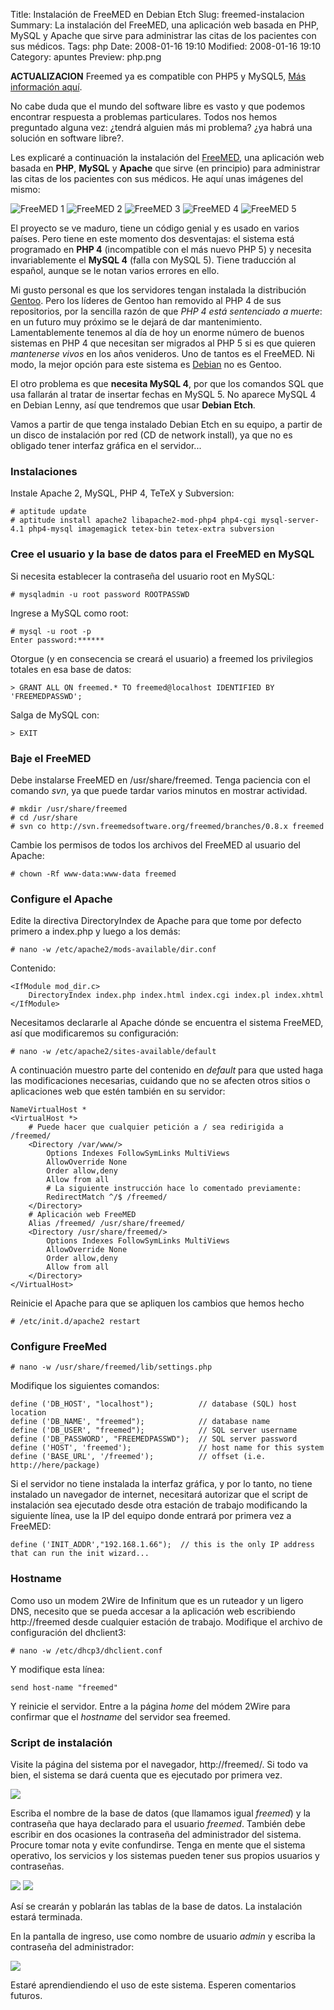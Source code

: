 Title: Instalación de FreeMED en Debian Etch
Slug: freemed-instalacion
Summary: La instalación del FreeMED, una aplicación web basada en PHP, MySQL y Apache que sirve para administrar las citas de los pacientes con sus médicos.
Tags: php
Date: 2008-01-16 19:10
Modified: 2008-01-16 19:10
Category: apuntes
Preview: php.png


**ACTUALIZACION** Freemed ya es compatible con PHP5 y MySQL5, [Más información aquí](http://www.freemedsoftware.org/node/187).

No cabe duda que el mundo del software libre es vasto y que podemos encontrar respuesta a problemas particulares. Todos nos hemos preguntado alguna vez: ¿tendrá alguien más mi problema? ¿ya habrá una solución en software libre?.

Les explicaré a continuación la instalación del [FreeMED](http://freemed.org/), una aplicación web basada en **PHP**, **MySQL** y **Apache** que sirve (en principio) para administrar las citas de los pacientes con sus médicos. He aquí unas imágenes del mismo:

<img class="img-fluid" src="screenshot-1.png" alt="FreeMED 1">

<img class="img-fluid" src="screenshot-2.png" alt="FreeMED 2">

<img class="img-fluid" src="screenshot-3.png" alt="FreeMED 3">

<img class="img-fluid" src="screenshot-4.png" alt="FreeMED 4">

<img class="img-fluid" src="screenshot-5.png" alt="FreeMED 5">

El proyecto se ve maduro, tiene un código genial y es usado en varios países. Pero tiene en este momento dos desventajas: el sistema está programado en **PHP 4** (incompatible con el más nuevo PHP 5) y necesita invariablemente el **MySQL 4** (falla con MySQL 5). Tiene traducción al español, aunque se le notan varios errores en ello.

Mi gusto personal es que los servidores tengan instalada la distribución [Gentoo](http://www.gentoo.org/). Pero los líderes de Gentoo han removido al PHP 4 de sus repositorios, por la sencilla razón de que *PHP 4 está _sentenciado a muerte_*: en un futuro muy próximo se le dejará de dar mantenimiento. Lamentablemente tenemos al día de hoy un enorme número de buenos sistemas en PHP 4 que necesitan ser migrados al PHP 5 si es que quieren _mantenerse vivos_ en los años venideros. Uno de tantos es el FreeMED. Ni modo, la mejor opción para este sistema es [Debian](http://www.debian.org/) no es Gentoo.

El otro problema es que **necesita MySQL 4**, por que los comandos SQL que usa fallarán al tratar de insertar fechas en MySQL 5. No aparece MySQL 4 en Debian Lenny, así que tendremos que usar **Debian Etch**.

Vamos a partir de que tenga instalado Debian Etch en su equipo, a partir de un disco de instalación por red (CD de network install), ya que no es obligado tener interfaz gráfica en el servidor...

### Instalaciones

Instale Apache 2, MySQL, PHP 4, TeTeX y Subversion:

    # aptitude update
    # aptitude install apache2 libapache2-mod-php4 php4-cgi mysql-server-4.1 php4-mysql imagemagick tetex-bin tetex-extra subversion

### Cree el usuario y la base de datos para el FreeMED en MySQL

Si necesita establecer la contraseña del usuario root en MySQL:

    # mysqladmin -u root password ROOTPASSWD

Ingrese a MySQL como root:

    # mysql -u root -p
    Enter password:******

Otorgue (y en consecencia se creará el usuario) a freemed los privilegios totales en esa base de datos:

    > GRANT ALL ON freemed.* TO freemed@localhost IDENTIFIED BY 'FREEMEDPASSWD';

Salga de MySQL con:

    > EXIT

### Baje el FreeMED

Debe instalarse FreeMED en /usr/share/freemed. Tenga paciencia con el comando *svn*, ya que puede tardar varios minutos en mostrar actividad.

    # mkdir /usr/share/freemed
    # cd /usr/share
    # svn co http://svn.freemedsoftware.org/freemed/branches/0.8.x freemed

Cambie los permisos de todos los archivos del FreeMED al usuario del Apache:

    # chown -Rf www-data:www-data freemed

### Configure el Apache

Edite la directiva DirectoryIndex de Apache para que tome por defecto primero a index.php y luego a los demás:

    # nano -w /etc/apache2/mods-available/dir.conf

Contenido:

    <IfModule mod_dir.c>
        DirectoryIndex index.php index.html index.cgi index.pl index.xhtml
    </IfModule>

Necesitamos declararle al Apache dónde se encuentra el sistema FreeMED, así que modificaremos su configuración:

    # nano -w /etc/apache2/sites-available/default

A continuación muestro parte del contenido en _default_ para que usted haga las modificaciones necesarias, cuidando que no se afecten otros sitios o aplicaciones web que estén también en su servidor:

    NameVirtualHost *
    <VirtualHost *>
        # Puede hacer que cualquier petición a / sea redirigida a /freemed/
        <Directory /var/www/>
            Options Indexes FollowSymLinks MultiViews
            AllowOverride None
            Order allow,deny
            Allow from all
            # La siguiente instrucción hace lo comentado previamente:
            RedirectMatch ^/$ /freemed/
        </Directory>
        # Aplicación web FreeMED
        Alias /freemed/ /usr/share/freemed/
        <Directory /usr/share/freemed/>
            Options Indexes FollowSymLinks MultiViews
            AllowOverride None
            Order allow,deny
            Allow from all
        </Directory>
    </VirtualHost>

Reinicie el Apache para que se apliquen los cambios que hemos hecho

    # /etc/init.d/apache2 restart

### Configure FreeMed

    # nano -w /usr/share/freemed/lib/settings.php

Modifique los siguientes comandos:

    define ('DB_HOST', "localhost");          // database (SQL) host location
    define ('DB_NAME', "freemed");            // database name
    define ('DB_USER', "freemed");            // SQL server username
    define ('DB_PASSWORD', "FREEMEDPASSWD");  // SQL server password
    define ('HOST', 'freemed');               // host name for this system
    define ('BASE_URL', '/freemed');          // offset (i.e. http://here/package)

Si el servidor no tiene instalada la interfaz gráfica, y por lo tanto, no tiene instalado un navegador de internet, necesitará autorizar que el script de instalación sea ejecutado desde otra estación de trabajo modificando la siguiente línea, use la IP del equipo donde entrará por primera vez a FreeMED:

    define ('INIT_ADDR',"192.168.1.66");  // this is the only IP address that can run the init wizard...

### Hostname

Como uso un modem 2Wire de Infinitum que es un ruteador y un ligero DNS, necesito que se pueda accesar a la aplicación web escribiendo http://freemed desde cualquier estación de trabajo. Modifique el archivo de configuración del dhclient3:

    # nano -w /etc/dhcp3/dhclient.conf

Y modifique esta línea:

    send host-name "freemed"

Y reinicie el servidor. Entre a la página _home_ del módem 2Wire para confirmar que el _hostname_ del servidor sea freemed.

### Script de instalación

Visite la página del sistema por el navegador, http://freemed/. Si todo va bien, el sistema se dará cuenta que es ejecutado por primera vez.

<img class="img-fluid" src="1-primer-ingreso.png">

Escriba el nombre de la base de datos (que llamamos igual _freemed_) y la contraseña que haya declarado para el usuario _freemed_. También debe escribir en dos ocasiones la contraseña del administrador del sistema. Procure tomar nota y evite confundirse. Tenga en mente que el sistema operativo, los servicios y los sistemas pueden tener sus propios usuarios y contraseñas.

<img class="img-fluid" src="2-escribir-bd-y-contrasenas.png">
<img class="img-fluid" src="3-script-instalacion-terminado.png">

Así se crearán y poblarán las tablas de la base de datos. La instalación estará terminada.

En la pantalla de ingreso, use como nombre de usuario *admin* y escriba la contraseña del administrador:

<img class="img-fluid" src="4-pantalla-ingreso.png">

Estaré aprendiendiendo el uso de este sistema. Esperen comentarios futuros.
